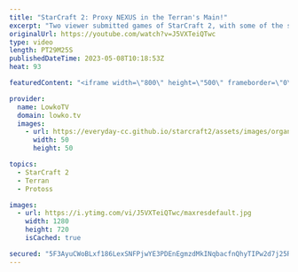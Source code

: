 ```yaml
---
title: "StarCraft 2: Proxy NEXUS in the Terran's Main!"
excerpt: "Two viewer submitted games of StarCraft 2, with some of the strangest strategies that I've ever seen. Proxy Refinery and a Proxy Nexus?!  Support my work: https://patreon.com/lowkotv Lowko Merch: https://lowko.shop  00:00 Proxy Refinery 12:07 Proxy Nexus  My YouTube channels: https://youtube.com/lowkotv"
originalUrl: https://youtube.com/watch?v=J5VXTeiQTwc
type: video
length: PT29M25S
publishedDateTime: 2023-05-08T10:18:53Z
heat: 93

featuredContent: "<iframe width=\"800\" height=\"500\" frameborder=\"0\" src=\"https://www.youtube.com/embed/J5VXTeiQTwc\" allow=\"accelerometer; autoplay; encrypted-media; gyroscope; picture-in-picture\" allowfullscreen></iframe>"

provider:
  name: LowkoTV
  domain: lowko.tv
  images:
    - url: https://everyday-cc.github.io/starcraft2/assets/images/organizations/lowko.tv-50x50.jpg
      width: 50
      height: 50

topics:
  - StarCraft 2
  - Terran
  - Protoss

images:
  - url: https://i.ytimg.com/vi/J5VXTeiQTwc/maxresdefault.jpg
    width: 1280
    height: 720
    isCached: true

secured: "5F3AyuCWoBLxf186LexSNFPjwYE3PDEnEgmzdMkINqbacfnQhyTIPw2d7j25RglEvfo1B5gVlu/BowKEQwSvReWbvRJatLOf6y3EnTRrl6fXnFyyGIleVoIvdVPHO4ZumoSxsbYpKISaSJ7wlIKBBCJWWyf4flA7Gd/5/NXYiPVPVTkslG4mDN+3/CNE/hBu2c8vL+B2N5e/LqY8s47qJfMujBaEvL/vCs6h3dHVzyY60v9RKKRI4vLyi6Dou/H47V9yydhL520VTsKvWWVZMHczFZPpSubmsvfd2qVSGBcljzewMt2TnhWF+a3Eht9+y3ccA/oFnqOSEUfWaYIY+OJW3UF9vt2xYMbJOh0OAIEWuPxtMb7pIbg3CQ7qxzcAlg4sxi5k51Qmb+/jSUHqZkAtlv7BOvs5P0I1Y/caQEI=;262Bhl3jUO5mKKIj9+xqlA=="
---
```


